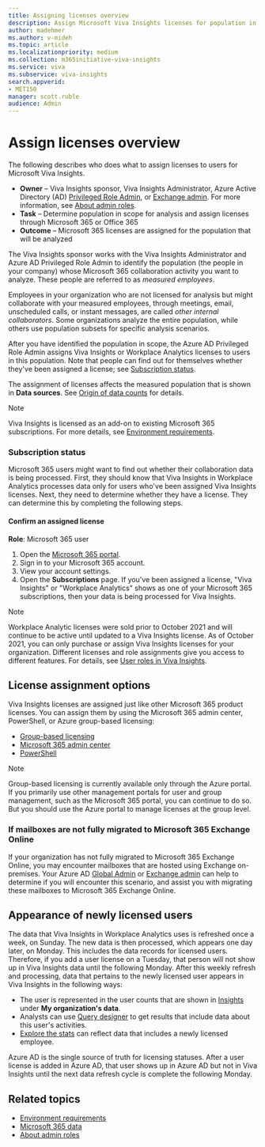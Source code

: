 ```yaml
---
title: Assigning licenses overview
description: Assign Microsoft Viva Insights licenses for population in scope for analysis
author: madehmer
ms.author: v-mideh
ms.topic: article
ms.localizationpriority: medium 
ms.collection: m365initiative-viva-insights 
ms.service: viva 
ms.subservice: viva-insights 
search.appverid: 
- MET150 
manager: scott.ruble
audience: Admin
---
```


# Assign licenses overview

The following describes who does what to assign licenses to users for Microsoft Viva Insights.

* **Owner** &ndash; Viva Insights sponsor, Viva Insights Administrator, Azure Active Directory (AD) [Privileged Role Admin](/azure/active-directory/roles/permissions-reference#privileged-role-administrator), or [Exchange admin](/azure/active-directory/roles/permissions-reference#exchange-administrator). For more information, see [About admin roles](/microsoft-365/admin/add-users/about-admin-roles?view=o365-worldwide&preserve-view=true).
* **Task** &ndash; Determine population in scope for analysis and assign licenses through Microsoft 365 or Office 365
* **Outcome** &ndash; Microsoft 365 licenses are assigned for the population that will be analyzed

The Viva Insights sponsor works with the Viva Insights Administrator and Azure AD Privileged Role Admin to identify the population (the people in your company) whose Microsoft 365 collaboration activity you want to analyze. These people are referred to as _measured employees_.

Employees in your organization who are not licensed for analysis but might collaborate with your measured employees, through meetings, email, unscheduled calls, or instant messages, are called _other internal collaborators_. Some organizations analyze the entire population, while others use population subsets for specific analysis scenarios.

After you have identified the population in scope, the Azure AD Privileged Role Admin assigns Viva Insights or Workplace Analytics licenses to users in this population. Note that people can find out for themselves whether they've been assigned a license; see [Subscription status](#subscription-status).

The assignment of licenses affects the measured population that is shown in **Data sources**. See [Origin of data counts](../use/office-365-data.md#origin-of-data-counts) for details.

>[!Note]
>Viva Insights is licensed as an add-on to existing Microsoft 365 subscriptions. For more details, see [Environment requirements](environment-requirements.md).

### Subscription status

Microsoft 365 users might want to find out whether their collaboration data is being processed. First, they should know that Viva Insights in Workplace Analytics processes data only for users who've been assigned Viva Insights licenses. Next, they need to determine whether they have a license. They can determine this by completing the following steps.

#### Confirm an assigned license

**Role**: Microsoft 365 user

1. Open the [Microsoft 365 portal](https://portal.office.com).
2. Sign in to your Microsoft 365 account.
3. View your account settings.
4. Open the **Subscriptions** page. If you've been assigned a license, "Viva Insights" or "Workplace Analytics" shows as one of your Microsoft 365 subscriptions, then your data is being processed for Viva Insights.

>[!Note]
>Workplace Analytic licenses were sold prior to October 2021 and will continue to be active until updated to a Viva Insights license. As of October 2021, you can only purchase or assign Viva Insights licenses for your organization. Different licenses and role assignments give you access to different features. For details, see [User roles in Viva Insights](../use/user-roles.md).

<!--## Video: Assign licenses
Intro text out for now:
Watch this video to learn how Workplace Analytics licenses work and how the Microsoft 365 admin can assign Workplace Analytics licenses. old link, with thumbnail
[<img src="../Images/WpA/setup/Assign-licenses.png" alt="Assign licenses video">](https://aka.ms/AssignWpALicenses_Video)

<iframe width="640" height="564" src="https://player.vimeo.com/video/282896938" frameborder="0" allowFullScreen></iframe>
-->
## License assignment options

Viva Insights licenses are assigned just like other Microsoft 365 product licenses. You can assign them by using the Microsoft 365 admin center, PowerShell, or Azure group-based licensing:

* [Group-based licensing](/azure/active-directory/enterprise-users/licensing-groups-assign)
* [Microsoft 365 admin center​](/microsoft-365/admin/add-users/add-users)
* [PowerShell](../Use/Assigning-licenses-with-powershell.md)

>[!Note]
>Group-based licensing is currently available only through the Azure portal. If you primarily use other management portals for user and group management, such as the Microsoft 365 portal, you can continue to do so. But you should use the Azure portal to manage licenses at the group level.

### If mailboxes are not fully migrated to Microsoft 365 Exchange Online

If your organization has not fully migrated to Microsoft 365 Exchange Online, you may encounter mailboxes that are hosted using Exchange on-premises. Your Azure AD [Global Admin](/azure/active-directory/roles/permissions-reference#global-administrator) or [Exchange admin](/azure/active-directory/roles/permissions-reference#exchange-administrator) can help to determine if you will encounter this scenario, and assist you with migrating these mailboxes to Microsoft 365 Exchange Online.

## Appearance of newly licensed users

The data that Viva Insights in Workplace Analytics uses is refreshed once a week, on Sunday. The new data is then processed, which appears one day later, on Monday. This includes the data records for licensed users. Therefore, if you add a user license on a Tuesday, that person will not show up in Viva Insights data until the following Monday. After this weekly refresh and processing, data that pertains to the newly licensed user appears in Viva Insights in the following ways:

* The user is represented in the user counts that are shown in [Insights](../use/insights.md) under **My organization's data**.
* Analysts can use [Query designer](../tutorials/query-designer.md) to get results that include data about this user's activities.
* [Explore the stats](../use/explore-intro.md) can reflect data that includes a newly licensed employee.

Azure AD is the single source of truth for licensing statuses. After a user license is added in Azure AD, that user shows up in Azure AD but not in Viva Insights until the next data refresh cycle is complete the following Monday.

## Related topics

* [Environment requirements](environment-requirements.md)
* [Microsoft 365 data](../use/office-365-data.md)
* [About admin roles](/microsoft-365/admin/add-users/about-admin-roles)
